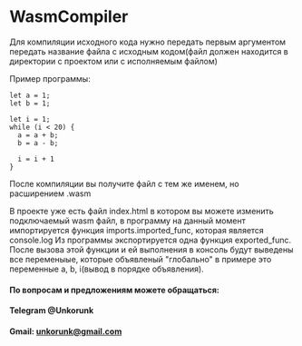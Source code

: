 # WasmCompiler

Для компиляции исходного кода нужно передать первым аргументом передать название файла с исходным кодом(файл должен находится в директории с проектом или с исполняемым файлом)

Пример программы:
```
let a = 1;
let b = 1;

let i = 1;
while (i < 20) {
  a = a + b;
  b = a - b;
  
  i = i + 1
}
```

После компиляции вы получите файл с тем же именем, но расширением .wasm

В проекте уже есть файл index.html в котором вы можете изменить подключаемый wasm файл, в программу на данный момент импортируется функция imports.imported_func, которая является console.log
Из программы экспортируется одна функция exported_func. После вызова этой функции и ей выполнения в консоль будут выведены все переменыые, которые объявленый "глобально" в примере это переменные a, b, i(вывод в порядке объявления).

#### По вопросам и предложениям можете обращаться:
#### Telegram @Unkorunk
#### Gmail: unkorunk@gmail.com
